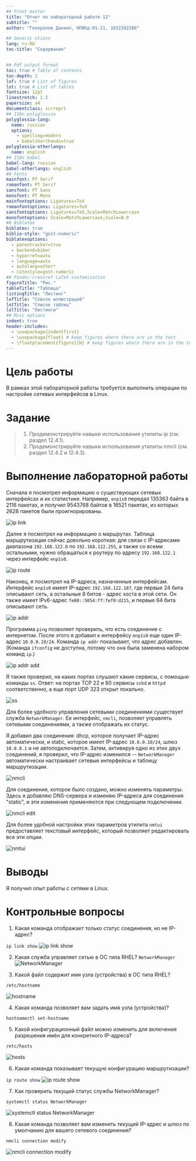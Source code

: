 ```yaml
---
## Front matter
title: "Отчет по лабораторной работе 12"
subtitle: ""
author: "Генералов Даниил, НПИбд-01-21, 1032202280"

## Generic otions
lang: ru-RU
toc-title: "Содержание"


## Pdf output format
toc: true # Table of contents
toc-depth: 2
lof: true # List of figures
lot: true # List of tables
fontsize: 12pt
linestretch: 1.5
papersize: a4
documentclass: scrreprt
## I18n polyglossia
polyglossia-lang:
  name: russian
  options:
	- spelling=modern
	- babelshorthands=true
polyglossia-otherlangs:
  name: english
## I18n babel
babel-lang: russian
babel-otherlangs: english
## Fonts
mainfont: PT Serif
romanfont: PT Serif
sansfont: PT Sans
monofont: PT Mono
mainfontoptions: Ligatures=TeX
romanfontoptions: Ligatures=TeX
sansfontoptions: Ligatures=TeX,Scale=MatchLowercase
monofontoptions: Scale=MatchLowercase,Scale=0.9
## Biblatex
biblatex: true
biblio-style: "gost-numeric"
biblatexoptions:
  - parentracker=true
  - backend=biber
  - hyperref=auto
  - language=auto
  - autolang=other*
  - citestyle=gost-numeric
## Pandoc-crossref LaTeX customization
figureTitle: "Рис."
tableTitle: "Таблица"
listingTitle: "Листинг"
lofTitle: "Список иллюстраций"
lotTitle: "Список таблиц"
lolTitle: "Листинги"
## Misc options
indent: true
header-includes:
  - \usepackage{indentfirst}
  - \usepackage{float} # keep figures where there are in the text
  - \floatplacement{figure}{H} # keep figures where there are in the text
---
```


# Цель работы

В рамках этой лабораторной работы требуется выполнить операции по настройке сетевых интерфейсов в Linux.


# Задание

> 1. Продемонстрируйте навыки использования утилиты ip (см. раздел 12.4.1).
> 2. Продемонстрируйте навыки использования утилиты nmcli (см. раздел 12.4.2
> и 12.4.3).


# Выполнение лабораторной работы


Сначала я посмотрел информацию о существующих сетевых интерфейсах и их статистике.
Например, `enp1s0` передал 135363 байта в 2116 пакетах,
и получил 9543768 байтов в 16521 пакетах,
из которых 2628 пакетов были проигнорированы.

![ip link](./Screenshot_1.png)

Далее я посмотрел на информацию о маршрутах.
Таблица маршрутизации сейчас довольно короткая:
для связи с IP-адресами диапазона `192.168.122.0` по `192.168.122.255`, а также со всеми остальными, нужно обращаться к роутеру по адресу `192.168.122.1` через интерфейс `enp1s0`.

![ip route](./Screenshot_2.png)

Наконец, я посмотрел на IP-адреса, назначенные интерфейсам.
Интерфейс `enp1s0` имеет IP-адрес `192.168.122.187`, где первые 24 бита описывают сеть, а остальные 8 битов - адрес хоста в этой сети.
Он также имеет IPv6-адрес `fe80::5054:ff:fef0:d215`, и первые 64 бита описывают сеть.

![ip addr](./Screenshot_3.png)

Программа `ping` позволяет проверить, что есть соединение с интернетом.
После этого я добавил к интерфейсу `enp1s0` еще один IP-адрес `10.0.0.10/24`. Команда `ip addr` показывает, что адрес добавлен.
(Команда `ifconfig` не доступна, потому что она была заменена набором команд `ip`.)

![ip addr add](./Screenshot_4.png)

Я также проверил, на каких портах слушают какие сервисы, с помощью команды `ss`.
Ответ: на портах TCP 22 и 80 сервисы `sshd` и `httpd` соответственно, а еще порт UDP 323 открыт локально.

![ss](./Screenshot_5.png)

Для более удобного управления сетевыми соединениями существует служба `NetworkManager`.
Ее интерфейс, `nmcli`, позволяет управлять сетевыми соединениями, а также отображать их статус.

Я добавил два соединения: dhcp, которое получает IP-адрес автоматически, и static, которое имеет IP-адрес `10.0.0.10/24`, шлюз `10.0.0.1` и не автоподключается.
Затем, активируя одно из этих двух соединений, я проверил, что IP-адрес изменился --
`NetworkManager` автоматически настраивает сетевые интерфейсы и таблицу маршрутизации.

![nmcli](./Screenshot_6.png)

Для соединения, которое было создано, можно изменять параметры. Здесь я добавляю DNS-сервера и изменяю IP-адреса для соединения "static", и эти изменения применяются при следующем подключении.

![nmcli edit](./Screenshot_7.png)

Для более удобной настройки этих параметров утилита `nmtui` предоставляет текстовый интерфейс, который позволяет редактировать все эти опции.

![nmtui](./Screenshot_8.png)

# Выводы

Я получил опыт работы с сетями в Linux.


# Контрольные вопросы

1. Какая команда отображает только статус соединения, но не IP-адрес?

`ip link show`
![ip link show](./Screenshot_1.png)

2. Какая служба управляет сетью в ОС типа RHEL?
`NetworkManager`
![NetworkManager](./Screenshot_6.png)

3. Какой файл содержит имя узла (устройства) в ОС типа RHEL?

`/etc/hostname`

![hostname](./Screenshot_9.png)

4. Какая команда позволяет вам задать имя узла (устройства)?

`hostnamectl set-hostname`

5. Какой конфигурационный файл можно изменить для включения разрешения имён
для конкретного IP-адреса?

`/etc/hosts`

![hosts](./Screenshot_10.png)

6. Какая команда показывает текущую конфигурацию маршрутизации?

`ip route show`
![ip route show](./Screenshot_2.png)

7. Как проверить текущий статус службы NetworkManager?

`systemctl status NetworkManager`

![systemctl status NetworkManager](./Screenshot_11.png)

8. Какая команда позволяет вам изменить текущий IP-адрес и шлюз по умолчанию
для вашего сетевого соединения?

`nmcli connection modify`

![nmcli connection modify](./Screenshot_7.png)